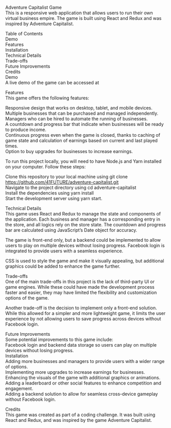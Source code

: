 
<p class="has-line-data" data-line-start="0" data-line-end="2">Adventure Capitalist Game<br>
This is a responsive web application that allows users to run their own virtual business empire. The game is built using React and Redux and was inspired by Adventure Capitalist.</p>
<p class="has-line-data" data-line-start="3" data-line-end="13">Table of Contents<br>
Demo<br>
Features<br>
Installation<br>
Technical Details<br>
Trade-offs<br>
Future Improvements<br>
Credits<br>
Demo<br>
A live demo of the game can be accessed at <a href="https://41future.github.io/adventure-capitalist/"></a></p>
<p class="has-line-data" data-line-start="14" data-line-end="16">Features<br>
This game offers the following features:</p>
<p class="has-line-data" data-line-start="17" data-line-end="23">Responsive design that works on desktop, tablet, and mobile devices.<br>
Multiple businesses that can be purchased and managed independently.<br>
Managers who can be hired to automate the running of businesses.<br>
A countdown and progress bar that indicate when businesses will be ready to produce income.<br>
Continuous progress even when the game is closed, thanks to caching of game state and calculation of earnings based on current and last played times.<br>
Option to buy upgrades for businesses to increase earnings.</p>
<p class="has-line-data" data-line-start="25" data-line-end="26">To run this project locally, you will need to have Node.js and Yarn installed on your computer. Follow these steps:</p>
<p class="has-line-data" data-line-start="27" data-line-end="31">Clone this repository to your local machine using git clone <a href="https://github.com/41FUTURE/adventure-capitalist.git">https://github.com/41FUTURE/adventure-capitalist.git</a><br>
Navigate to the project directory using cd adventure-capitalist<br>
Install the dependencies using yarn install<br>
Start the development server using yarn start.</p>
<p class="has-line-data" data-line-start="32" data-line-end="34">Technical Details<br>
This game uses React and Redux to manage the state and components of the application. Each business and manager has a corresponding entry in the store, and all logics rely on the store state. The countdown and progress bar are calculated using JavaScript’s Date object for accuracy.</p>
<p class="has-line-data" data-line-start="35" data-line-end="36">The game is front-end only, but a backend could be implemented to allow users to play on multiple devices without losing progress. Facebook login is integrated to provide users with a seamless experience.</p>
<p class="has-line-data" data-line-start="37" data-line-end="38">CSS is used to style the game and make it visually appealing, but additional graphics could be added to enhance the game further.</p>
<p class="has-line-data" data-line-start="39" data-line-end="41">Trade-offs<br>
One of the main trade-offs in this project is the lack of third-party UI or game engines. While these could have made the development process faster and easier, they may have limited the flexibility and customization options of the game.</p>
<p class="has-line-data" data-line-start="42" data-line-end="43">Another trade-off is the decision to implement only a front-end solution. While this allowed for a simpler and more lightweight game, it limits the user experience by not allowing users to save progress across devices without Facebook login.</p>
<p class="has-line-data" data-line-start="45" data-line-end="54">Future Improvements<br>
Some potential improvements to this game include:<br>
Facebook login and backend data storage so users can play on multiple devices without losing progress.<br>
Installation<br>
Adding more businesses and managers to provide users with a wider range of options.<br>
Implementing more upgrades to increase earnings for businesses.<br>
Enhancing the visuals of the game with additional graphics or animations.<br>
Adding a leaderboard or other social features to enhance competition and engagement.<br>
Adding a backend solution to allow for seamless cross-device gameplay without Facebook login.</p>
<p class="has-line-data" data-line-start="56" data-line-end="58">Credits<br>
This game was created as part of a coding challenge. It was built using React and Redux, and was inspired by the game Adventure Capitalist.</p>
